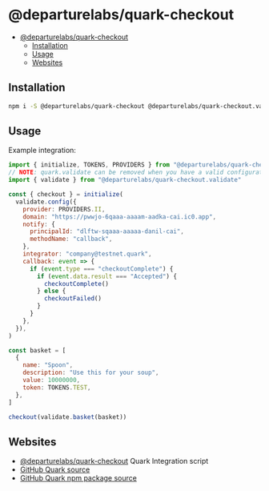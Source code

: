 # @departurelabs/quark-checkout

- [@departurelabs/quark-checkout](#departurelabsquark-checkout)
  - [Installation](#installation)
  - [Usage](#usage)
  - [Websites](#websites)

## Installation

```sh
npm i -S @departurelabs/quark-checkout @departurelabs/quark-checkout.validate
```

## Usage

Example integration:

```js
import { initialize, TOKENS, PROVIDERS } from "@departurelabs/quark-checkout"
// NOTE: quark.validate can be removed when you have a valid configuration
import { validate } from "@departurelabs/quark-checkout.validate"

const { checkout } = initialize(
  validate.config({
    provider: PROVIDERS.II,
    domain: "https://pwwjo-6qaaa-aaaam-aadka-cai.ic0.app",
    notify: {
      principalId: "dlftw-sqaaa-aaaaa-danil-cai",
      methodName: "callback",
    },
    integrator: "company@testnet.quark",
    callback: event => {
      if (event.type === "checkoutComplete") {
        if (event.data.result === "Accepted") {
          checkoutComplete()
        } else {
          checkoutFailed()
        }
      }
    },
  }),
)

const basket = [
  {
    name: "Spoon",
    description: "Use this for your soup",
    value: 10000000,
    token: TOKENS.TEST,
  },
]

checkout(validate.basket(basket))
```

## Websites

- [@departurelabs/quark-checkout](https://www.npmjs.com/package/@departurelabs/quark-checkout)
  Quark Integration script
- [GitHub Quark source](https://github.com/DepartureLabsIC/rs_quark)
- [GitHub Quark npm package source](https://github.com/DepartureLabsIC/quark-checkout)
